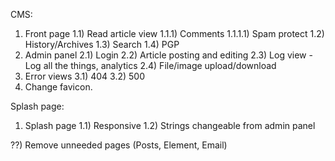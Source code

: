 CMS:
1) Front page
1.1) Read article view
1.1.1) Comments
1.1.1.1) Spam protect
1.2) History/Archives
1.3) Search
1.4) PGP
2) Admin panel
2.1) Login
2.2) Article posting and editing
2.3) Log view - Log all the things, analytics
2.4) File/image upload/download
3) Error views
3.1) 404
3.2) 500
4) Change favicon.

Splash page:
1) Splash page
1.1) Responsive
1.2) Strings changeable from admin panel

??) Remove unneeded pages (Posts, Element, Email)